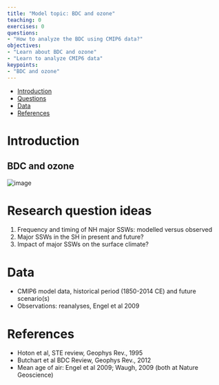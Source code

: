 ```yaml
---
title: "Model topic: BDC and ozone"
teaching: 0
exercises: 0
questions:
- "How to analyze the BDC using CMIP6 data?"
objectives:
- "Learn about BDC and ozone"
- "Learn to analyze CMIP6 data"
keypoints:
- "BDC and ozone"
---
```


*   [Introduction](#introduction)
*   [Questions](#research-question-ideas)
*   [Data](#data)
*   [References](#references)


# Introduction
## BDC and ozone
 
![image](https://user-images.githubusercontent.com/44640857/111971411-9cae6a80-8afc-11eb-8bac-ebf7059f2f79.png) 


# Research question ideas
1. Frequency and timing of NH major SSWs: modelled versus observed
2. Major SSWs in the SH in present and future?
3. Impact of major SSWs on the surface climate?

# Data
- CMIP6 model data, historical period (1850-2014 CE) and future scenario(s)
- Observations: reanalyses, Engel et al 2009


# References
- Hoton et al, STE review, Geophys Rev., 1995
- Butchart et al BDC Review, Geophys Rev., 2012
- Mean age of air: Engel et al 2009; Waugh, 2009 (both at Nature Geoscience)
